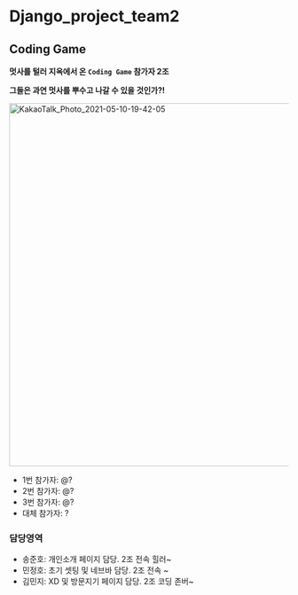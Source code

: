# Django_project_team2

## Coding Game

**멋사를 털러 지옥에서 온 `Coding Game` 참가자 2조**

**그들은 과연 멋사를 뿌수고 나갈 수 있을 것인가?!**

<img width="655" alt="KakaoTalk_Photo_2021-05-10-19-42-05" src="https://user-images.githubusercontent.com/62995632/117715055-bde52a80-b212-11eb-87e9-cea9e91e0262.png">

- 1번 참가자: @?
- 2번 참가자: @?
- 3번 참가자: @?
- 대체 참가자: ?


### 담당영역

- 송준호: 개인소개 페이지 담당. 2조 전속 힐러~
- 민정호: 초기 셋팅 및 네브바 담당. 2조 전속 ~
- 김민지: XD 및 방문지기 페이지 담당. 2조 코딩 존버~
